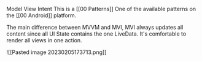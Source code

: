 Model View Intent
This is a [[00 Patterns]] 
One of the available patterns on the  [[00 Android]] platform.

The main difference between MVVM and MVI, MVI always updates all content since all UI State contains the one LiveData.
It's comfortable to render all views in one action.

![[Pasted image 20230205173713.png]]